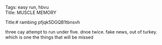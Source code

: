 Tags: easy run, hbvu  
Title: MUSCLE MEMORY  
  
Title:# rambing pfjqk5DGQB1tbnsvh 
  
three cay attempt to run under five. dnoe twice. fake news, out of turkey. which is one the things that will be missed